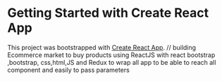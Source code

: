 # Getting Started with Create React App

This project was bootstrapped with [Create React App](https://github.com/facebook/create-react-app).
//
building Ecommerce market to buy products using ReactJS with react bootstrap ,bootstrap, css,html,JS and Redux to wrap all app to be able to reach all component and easily to pass parameters


